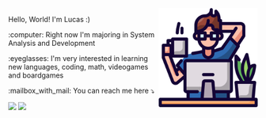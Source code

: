 <img src="icon.png" width="200px" min-width="200px" max-width="200px" align="right" alt="little dude">

<p align="left"> 
  Hello, World! I'm Lucas :)
 </p>

<p align="left">
  :computer: Right now I'm majoring in System Analysis and Development
</p>

<p align="left">
:eyeglasses: I'm very interested in learning new languages, coding, math, videogames and boardgames
</p>

<p align="left">
  :mailbox_with_mail: You can reach me here ⤵️
</p>

<p align="left">
  <a href="mailto: tech.lucas.fernandes@proton.me" alt="Gmail">
  <img src="https://img.shields.io/badge/ProtonMail-8B89CC?style=for-the-badge&logo=protonmail&logoColor=white" /></a>

  <a href="https://www.linkedin.com/in/lucass-f/" alt="Linkedin">
  <img src="https://img.shields.io/badge/LinkedIn-0077B5?style=for-the-badge&logo=linkedin&logoColor=white" /></a>
</p>  

